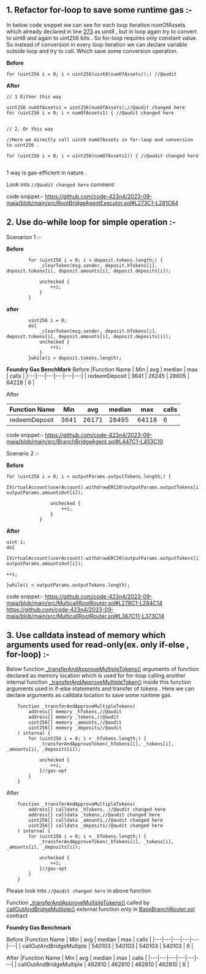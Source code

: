 ## 1. Refactor for-loop to save some runtime gas :-

In below code snippet we can see for each loop iteration numOfAssets which already declared in line [273](https://github.com/code-423n4/2023-09-maia/blob/main/src/RootBridgeAgentExecutor.sol#L273) as uint8 , but in loop again try to convert to uint8 and again to uint256 bits . So for-loop requires only constant value. So instead of conversion in every loop iteration we can declare variable outside loop and try to call. Which save some conversion operation.

**Before**
```solidity
for (uint256 i = 0; i < uint256(uint8(numOfAssets));) //@audit
```

**After**
```solidity
// 1 Either this way

uint256 numOfAssets1 = uint256(numOfAssets);//@audit changed here
for (uint256 i = 0; i < numOfAssets1) { //@audit changed here


// 2. Or this way 

//Here we directly call uint8 numOfAssets in for-loop and conversion to uint256 .

for (uint256 i = 0; i < uint256(numOfAssets1)) { //@audit changed here


```
1 way is gas-efficient in nature .

Look into `//@audit changed here` comment

code snippet:-
https://github.com/code-423n4/2023-09-maia/blob/main/src/RootBridgeAgentExecutor.sol#L273C1-L281C64


## 2. Use do-while loop for simple operation :-
Scenarion 1 :-

**Before**
```solidity
        for (uint256 i = 0; i < deposit.tokens.length;) {
            _clearToken(msg.sender, deposit.hTokens[i], deposit.tokens[i], deposit.amounts[i], deposit.deposits[i]);

            unchecked {
                ++i;
            }
        }
```
**after**
```solidity
        uint256 i = 0;
        do{
            _clearToken(msg.sender, deposit.hTokens[i], deposit.tokens[i], deposit.amounts[i], deposit.deposits[i]);
            unchecked {
                ++i;
            }
        }while(i < deposit.tokens.length);
```


**Foundry Gas BenchMark**
Before 
|Function Name   | Min | avg   | median   | max   | calls  |
|---|---|---|---|---|---|
| redeemDeposit  | 3641  | 26245  | 28605  | 64228  | 6  |

After

|Function Name   | Min | avg   | median   | max   | calls  |
|---|---|---|---|---|---|
| redeemDeposit  | 3641  | 26171  | 28495  | 64118  | 6  |


code snippet:-
https://github.com/code-423n4/2023-09-maia/blob/main/src/BranchBridgeAgent.sol#L447C1-L453C10


Scenario 2 :-


**Before**
```solidity
for (uint256 i = 0; i < outputParams.outputTokens.length;) {
                IVirtualAccount(userAccount).withdrawERC20(outputParams.outputTokens[i], outputParams.amountsOut[i]);

                unchecked {
                    ++i;
                }
            }
```

**After**
```solidity
uint i;
do{  
        
IVirtualAccount(userAccount).withdrawERC20(outputParams.outputTokens[i], outputParams.amountsOut[i]);

++i;

}while(i < outputParams.outputTokens.length);
```
code snippet:-
https://github.com/code-423n4/2023-09-maia/blob/main/src/MulticallRootRouter.sol#L278C1-L284C14
https://github.com/code-423n4/2023-09-maia/blob/main/src/MulticallRootRouter.sol#L367C11-L373C14

## 3. Use calldata instead of memory which arguments used for read-only(ex. only if-else , for-loop) :-

Below function [_transferAndApproveMultipleTokens()](https://github.com/code-423n4/2023-09-maia/blob/main/src/BaseBranchRouter.sol#L186C1-L199C6) arguments of function declared as memory location which is used for for-loop calling another internal function [_transferAndApproveMultipleToken()](https://github.com/code-423n4/2023-09-maia/blob/main/src/BaseBranchRouter.sol#L160C4-L177C6) inside this function arguments used in if-else statements and transfer of tokens . Here we can declare arguments as calldata location to save some runtime gas. 

```solidity
    function _transferAndApproveMultipleTokens(
        address[] memory _hTokens,//@audit
        address[] memory _tokens,//@audit
        uint256[] memory _amounts,//@audit
        uint256[] memory _deposits//@audit
    ) internal {
        for (uint256 i = 0; i < _hTokens.length;) {
            _transferAndApproveToken(_hTokens[i], _tokens[i], _amounts[i], _deposits[i]);

            unchecked {
                ++i;
            }//gas-opt
        }
    }
```

After

```solidity
    function _transferAndApproveMultipleTokens(
        address[] calldata _hTokens, //@audit changed here
        address[] calldata _tokens,//@audit changed here
        uint256[] calldata _amounts,//@audit changed here
        uint256[] calldata _deposits//@audit changed here
    ) internal {
        for (uint256 i = 0; i < _hTokens.length;) {
            _transferAndApproveToken(_hTokens[i], _tokens[i], _amounts[i], _deposits[i]);

            unchecked {
                ++i;
            }//gas-opt
        }
    }
```

Please look into `//@audit changed here` in above function

Function [_transferAndApproveMultipleTokens()](https://github.com/code-423n4/2023-09-maia/blob/main/src/BaseBranchRouter.sol#L186C1-L199C6) called by [callOutAndBridgeMultiple()](https://github.com/code-423n4/2023-09-maia/blob/main/src/BaseBranchRouter.sol#L104) external function only in [BaseBranchRouter.sol](https://github.com/code-423n4/2023-09-maia/blob/main/src/BaseBranchRouter.sol) contract 

**Foundry Gas Benchmark**

Before
|Function Name   | Min | avg   | median   | max   | calls  |
|---|---|---|---|---|---|
|  callOutAndBridgeMultiple | 540103  | 540103  | 540103  | 540103  | 6  |



After
|Function Name   | Min | avg   | median   | max   | calls  |
|---|---|---|---|---|---|
|  callOutAndBridgeMultiple | 462810  | 462810  | 462810  | 462810  | 6  |

